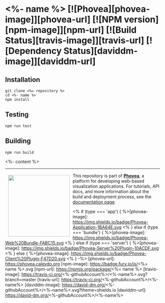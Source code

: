 <%- name %> [![Phovea][phovea-image]][phovea-url] [![NPM version][npm-image]][npm-url] [![Build Status][travis-image]][travis-url] [![Dependency Status][daviddm-image]][daviddm-url]
=====================



Installation
------------

```
git clone <%= repository %>
cd <%- name %>
npm install
```

Testing
-------

```
npm run test
```

Building
--------

```
npm run build
```

<%- content %>

***

<a href="https://caleydo.org"><img src="http://caleydo.org/assets/images/logos/caleydo.svg" align="left" width="200px" hspace="10" vspace="6"></a>
This repository is part of **[Phovea](http://phovea.caleydo.org/)**, a platform for developing web-based visualization applications. For tutorials, API docs, and more information about the build and deployment process, see the [documentation page](http://caleydo.org/documentation/).


<% if (type === 'app') { %>[phovea-image]: https://img.shields.io/badge/Phovea-Application-1BA64E.svg
<% } else if (type === 'bundle') { %>[phovea-image]: https://img.shields.io/badge/Phovea-Web%20Bundle-FABC15.svg
<% } else if (type === 'server') { %>[phovea-image]: https://img.shields.io/badge/Phovea-Server%20Plugin-10ACDF.svg
<% } else { %>[phovea-image]: https://img.shields.io/badge/Phovea-Client%20Plugin-F47D20.svg
<% } -%>
[phovea-url]: https://phovea.caleydo.org
[npm-image]: https://badge.fury.io/js/<%= name %>.svg
[npm-url]: https://npmjs.org/package/<%= name %>
[travis-image]: https://travis-ci.org/<%-githubAccount%>/<%-name%>.svg?branch=master
[travis-url]: https://travis-ci.org/<%-githubAccount%>/<%-name%>
[daviddm-image]: https://david-dm.org/<%-githubAccount%>/<%-name%>.svg?theme=shields.io
[daviddm-url]: https://david-dm.org/<%-githubAccount%>/<%-name%>
